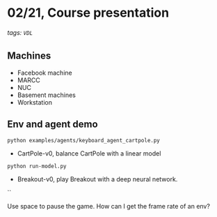 # 02/21, Course presentation

###### tags: `VDL`

## Machines

- Facebook machine
- MARCC
- NUC
- Basement machines
- Workstation

## Env and agent demo 

`python examples/agents/keyboard_agent_cartpole.py`

- CartPole-v0, balance CartPole with a linear model

`python run-model.py`

- Breakout-v0, play Breakout with a deep neural network.

``


Use space to pause the game.
How can I get the frame rate of an env?